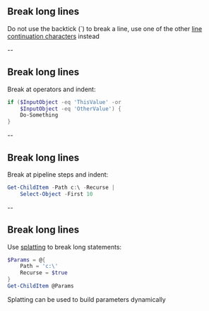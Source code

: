 <!-- .slide: id="line_breaks" -->

## Break long lines

Do not use the backtick (`) to break a line, use one of the other [line continuation characters](https://get-powershellblog.blogspot.co.uk/2017/07/bye-bye-backtick-natural-line.html) instead

--

## Break long lines

Break at operators and indent:

```powershell
if ($InputObject -eq 'ThisValue' -or
    $InputObject -eq 'OtherValue') {
    Do-Something
}
```

--

## Break long lines

Break at pipeline steps and indent:

```powershell
Get-ChildItem -Path c:\ -Recurse |
    Select-Object -First 10
```

--

<!-- .slide: id="splatting" -->

## Break long lines

Use [splatting](https://docs.microsoft.com/en-us/powershell/module/microsoft.powershell.core/about/about_splatting?view=powershell-6#splatting-with-hash-tables) to break long statements:

```powershell
$Params = @{
    Path = 'c:\'
    Recurse = $true
}
Get-ChildItem @Params
```

Splatting can be used to build parameters dynamically
